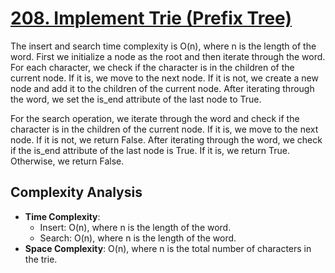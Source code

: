 # [208. Implement Trie (Prefix Tree)](https://leetcode.com/problems/implement-trie-prefix-tree/)

The insert and search time complexity is O(n), where n is the length of the word. First we initialize a node as the root and then iterate through the word. For each character, we check if the character is in the children of the current node. If it is, we move to the next node. If it is not, we create a new node and add it to the children of the current node. After iterating through the word, we set the is_end attribute of the last node to True.

For the search operation, we iterate through the word and check if the character is in the children of the current node. If it is, we move to the next node. If it is not, we return False. After iterating through the word, we check if the is_end attribute of the last node is True. If it is, we return True. Otherwise, we return False.

## Complexity Analysis
- **Time Complexity**:
  - Insert: O(n), where n is the length of the word.
  - Search: O(n), where n is the length of the word.
- **Space Complexity**: O(n), where n is the total number of characters in the trie.